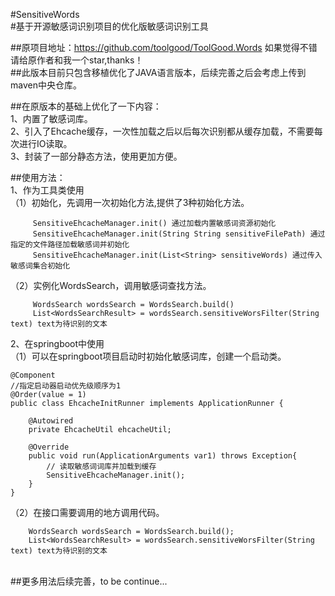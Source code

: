 #SensitiveWords<br>
#基于开源敏感词识别项目的优化版敏感词识别工具<br>

##原项目地址：https://github.com/toolgood/ToolGood.Words  如果觉得不错请给原作者和我一个star,thanks！<br>
##此版本目前只包含移植优化了JAVA语言版本，后续完善之后会考虑上传到maven中央仓库。<br>

##在原版本的基础上优化了一下内容：<br>
1、内置了敏感词库。<br>
2、引入了Ehcache缓存，一次性加载之后以后每次识别都从缓存加载，不需要每次进行IO读取。<br>
3、封装了一部分静态方法，使用更加方便。<br>

##使用方法：<br>
1、作为工具类使用<br>
（1）初始化，先调用一次初始化方法,提供了3种初始化方法。<br>
```
     SensitiveEhcacheManager.init() 通过加载内置敏感词资源初始化
     SensitiveEhcacheManager.init(String String sensitiveFilePath) 通过指定的文件路径加载敏感词并初始化
     SensitiveEhcacheManager.init(List<String> sensitiveWords) 通过传入敏感词集合初始化
``` 

（2）实例化WordsSearch，调用敏感词查找方法。<br>
```
     WordsSearch wordsSearch = WordsSearch.build()
     List<WordsSearchResult> = wordsSearch.sensitiveWorsFilter(String text) text为待识别的文本
```

2、在springboot中使用<br>
（1）可以在springboot项目启动时初始化敏感词库，创建一个启动类。<br>

```
@Component
//指定启动器启动优先级顺序为1
@Order(value = 1)
public class EhcacheInitRunner implements ApplicationRunner {

    @Autowired
    private EhcacheUtil ehcacheUtil;

    @Override
    public void run(ApplicationArguments var1) throws Exception{
        // 读取敏感词词库并加载到缓存
        SensitiveEhcacheManager.init();
    }
}
```
（2）在接口需要调用的地方调用代码。<br>
```
    WordsSearch wordsSearch = WordsSearch.build();
    List<WordsSearchResult> = wordsSearch.sensitiveWorsFilter(String text) text为待识别的文本
```
<br> 
##更多用法后续完善，to be continue...
